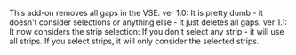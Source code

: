 This add-on removes all gaps in the VSE.
ver 1.0: It is pretty dumb - it doesn't consider selections or anything else - it just deletes all gaps.
ver 1.1: It now considers the strip selection: If you don't select any strip - it will use all strips. If you select strips, it will only consider the selected strips.
